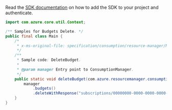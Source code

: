Read the [SDK documentation](https://github.com/Azure/azure-sdk-for-java/blob/azure-resourcemanager-consumption_1.0.0-beta.3/sdk/consumption/azure-resourcemanager-consumption/README.md) on how to add the SDK to your project and authenticate.

```java
import com.azure.core.util.Context;

/** Samples for Budgets Delete. */
public final class Main {
    /*
     * x-ms-original-file: specification/consumption/resource-manager/Microsoft.Consumption/stable/2021-10-01/examples/DeleteBudget.json
     */
    /**
     * Sample code: DeleteBudget.
     *
     * @param manager Entry point to ConsumptionManager.
     */
    public static void deleteBudget(com.azure.resourcemanager.consumption.ConsumptionManager manager) {
        manager
            .budgets()
            .deleteWithResponse("subscriptions/00000000-0000-0000-0000-000000000000", "TestBudget", Context.NONE);
    }
}
```
